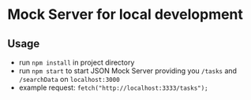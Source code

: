 # Mock Server for local development

## Usage

- run `npm install` in project directory
- run `npm start` to start JSON Mock Server providing you `/tasks` and `/searchData` on `localhost:3000`
- example request: `fetch("http://localhost:3333/tasks");`
